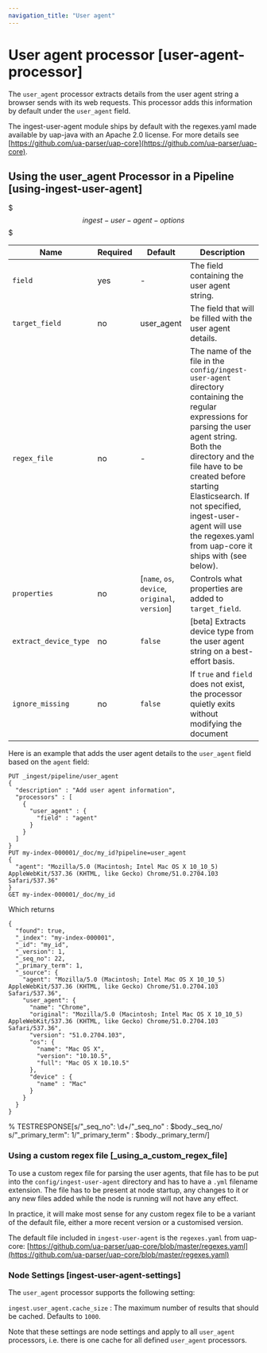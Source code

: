 ```yaml
---
navigation_title: "User agent"
---
```


# User agent processor [user-agent-processor]


The `user_agent` processor extracts details from the user agent string a browser sends with its web requests. This processor adds this information by default under the `user_agent` field.

The ingest-user-agent module ships by default with the regexes.yaml made available by uap-java with an Apache 2.0 license. For more details see [https://github.com/ua-parser/uap-core](https://github.com/ua-parser/uap-core).

## Using the user_agent Processor in a Pipeline [using-ingest-user-agent]

$$$ingest-user-agent-options$$$

| Name | Required | Default | Description |
| --- | --- | --- | --- |
| `field` | yes | - | The field containing the user agent string. |
| `target_field` | no | user_agent | The field that will be filled with the user agent details. |
| `regex_file` | no | - | The name of the file in the `config/ingest-user-agent` directory containing the regular expressions for parsing the user agent string. Both the directory and the file have to be created before starting Elasticsearch. If not specified, ingest-user-agent will use the regexes.yaml from uap-core it ships with (see below). |
| `properties` | no | [`name`, `os`, `device`, `original`, `version`] | Controls what properties are added to `target_field`. |
| `extract_device_type` | no | `false` | [beta] Extracts device type from the user agent string on a best-effort basis. |
| `ignore_missing` | no | `false` | If `true` and `field` does not exist, the processor quietly exits without modifying the document |

Here is an example that adds the user agent details to the `user_agent` field based on the `agent` field:

```console
PUT _ingest/pipeline/user_agent
{
  "description" : "Add user agent information",
  "processors" : [
    {
      "user_agent" : {
        "field" : "agent"
      }
    }
  ]
}
PUT my-index-000001/_doc/my_id?pipeline=user_agent
{
  "agent": "Mozilla/5.0 (Macintosh; Intel Mac OS X 10_10_5) AppleWebKit/537.36 (KHTML, like Gecko) Chrome/51.0.2704.103 Safari/537.36"
}
GET my-index-000001/_doc/my_id
```

Which returns

```console-result
{
  "found": true,
  "_index": "my-index-000001",
  "_id": "my_id",
  "_version": 1,
  "_seq_no": 22,
  "_primary_term": 1,
  "_source": {
    "agent": "Mozilla/5.0 (Macintosh; Intel Mac OS X 10_10_5) AppleWebKit/537.36 (KHTML, like Gecko) Chrome/51.0.2704.103 Safari/537.36",
    "user_agent": {
      "name": "Chrome",
      "original": "Mozilla/5.0 (Macintosh; Intel Mac OS X 10_10_5) AppleWebKit/537.36 (KHTML, like Gecko) Chrome/51.0.2704.103 Safari/537.36",
      "version": "51.0.2704.103",
      "os": {
        "name": "Mac OS X",
        "version": "10.10.5",
        "full": "Mac OS X 10.10.5"
      },
      "device" : {
        "name" : "Mac"
      }
    }
  }
}
```

%  TESTRESPONSE[s/"_seq_no": \d+/"_seq_no" : $body._seq_no/ s/"_primary_term": 1/"_primary_term" : $body._primary_term/]

### Using a custom regex file [_using_a_custom_regex_file]

To use a custom regex file for parsing the user agents, that file has to be put into the `config/ingest-user-agent` directory and has to have a `.yml` filename extension. The file has to be present at node startup, any changes to it or any new files added while the node is running will not have any effect.

In practice, it will make most sense for any custom regex file to be a variant of the default file, either a more recent version or a customised version.

The default file included in `ingest-user-agent` is the `regexes.yaml` from uap-core: [https://github.com/ua-parser/uap-core/blob/master/regexes.yaml](https://github.com/ua-parser/uap-core/blob/master/regexes.yaml)


### Node Settings [ingest-user-agent-settings]

The `user_agent` processor supports the following setting:

`ingest.user_agent.cache_size`
:   The maximum number of results that should be cached. Defaults to `1000`.

Note that these settings are node settings and apply to all `user_agent` processors, i.e. there is one cache for all defined `user_agent` processors.



